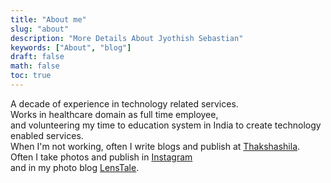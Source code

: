 ```yaml
---
title: "About me"
slug: "about"
description: "More Details About Jyothish Sebastian"
keywords: ["About", "blog"]
draft: false
math: false
toc: true
---
```


A decade of experience in technology related services.  
 Works in healthcare domain as full time employee,  
 and volunteering my time to education system in India to create technology enabled services.   
 When I'm not working, often I write blogs and publish at
[Thakshashila](https://thakshashila.com/).  
Often I take photos and publish in [Instagram](https://www.instagram.com/jyodsh/)  
and in my photo blog [LensTale](https://www.lenstale.com/).